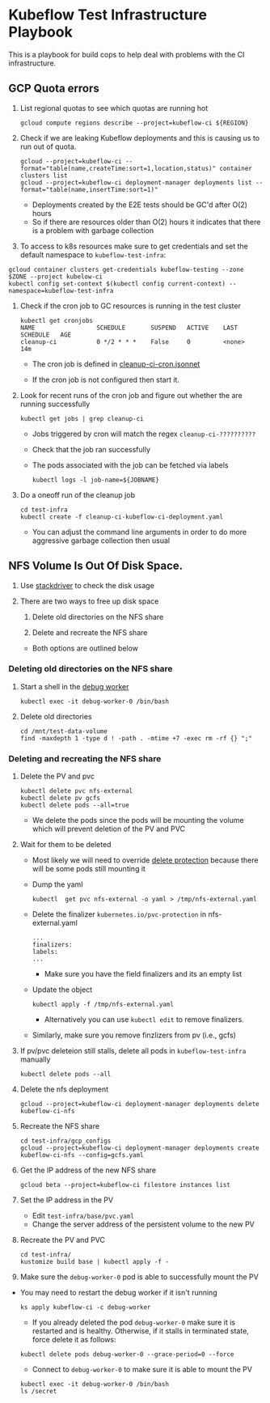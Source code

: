 # Kubeflow Test Infrastructure Playbook

This is a playbook for build cops to help deal with problems with the CI infrastructure.


## GCP Quota errors

1. List regional quotas to see which quotas are running hot

   ```
   gcloud compute regions describe --project=kubeflow-ci ${REGION}
   ```

1. Check if we are leaking Kubeflow deployments and this is causing us to run out of quota.

   ```
   gcloud --project=kubeflow-ci --format="table(name,createTime:sort=1,location,status)" container clusters list
   gcloud --project=kubeflow-ci deployment-manager deployments list --format="table(name,insertTime:sort=1)" 
   ```

   * Deployments created by the E2E tests should be GC'd after O(2) hours
   * So if there are resources older than O(2) hours it indicates that there is a problem with
     garbage collection

1. To access to k8s resources make sure to get credentials and set the default namespace to `kubeflow-test-infra`:

```
gcloud container clusters get-credentials kubeflow-testing --zone $ZONE --project kubelow-ci
kubectl config set-context $(kubectl config current-context) --namespace=kubeflow-test-infra
```

1. Check if the cron job to GC resources is running in the test cluster

   ```
   kubectl get cronjobs
   NAME                 SCHEDULE       SUSPEND   ACTIVE    LAST SCHEDULE   AGE	
   cleanup-ci           0 */2 * * *    False     0         <none>          14m
   ```

   * The cron job is defined in [cleanup-ci-cron.jsonnet](https://github.com/kubeflow/testing/blob/master/test-infra/ks_app/components/cleanup-ci-cron.jsonnet)

   * If the cron job is not configured then start it.


1. Look for recent runs of the cron job and figure out whether the are running successfully

   ```
   kubectl get jobs | grep cleanup-ci
   ```

   * Jobs triggered by cron will match the regex `cleanup-ci-??????????`

   * Check that the job ran successfully

   * The pods associated with the job can be fetched via labels

     ```
     kubectl logs -l job-name=${JOBNAME}
     ```

1. Do a oneoff run of the cleanup job

   ```
   cd test-infra
   kubectl create -f cleanup-ci-kubeflow-ci-deployment.yaml
   ```

   * You can adjust the command line arguments in order to do more aggressive garbage collection then usual

## NFS Volume Is Out Of Disk Space.

1. Use [stackdriver](https://cloud.google.com/filestore/docs/monitoring-instances)
   to check the disk usage

1. There are two ways to free up disk space

   1. Delete old directories on the NFS share

   1. Delete and recreate the NFS share

   * Both options are outlined below

### Deleting old directories on the NFS share

1. Start a shell in the [debug worker](https://github.com/kubeflow/testing/blob/master/test-infra/ks_app/components/debug-worker.jsonnet)

   ```
   kubectl exec -it debug-worker-0 /bin/bash
   ```

1. Delete old directories

   ```
   cd /mnt/test-data-volume
   find -maxdepth 1 -type d ! -path . -mtime +7 -exec rm -rf {} ";"
   ```

### Deleting and recreating the NFS share

1. Delete the PV and pvc

   ```
   kubectl delete pvc nfs-external
   kubectl delete pv gcfs   
   kubectl delete pods --all=true
   ```

   * We delete the pods since the pods will be mounting the volume which will prevent deletion of the PV and PVC

1. Wait for them to be deleted

   * Most likely we will need to override [delete protection](https://kubernetes.io/docs/concepts/storage/persistent-volumes/#storage-object-in-use-protection) because there will be some pods still mounting it


   * Dump the yaml
    
     ```
     kubectl  get pvc nfs-external -o yaml > /tmp/nfs-external.yaml
     ```

   * Delete the finalizer `kubernetes.io/pvc-protection` in nfs-external.yaml

     ```
     ...
     finalizers:
     labels:
     ...
     ```

     * Make sure you have the field finalizers and its an empty list

   * Update the object

     ```
     kubectl apply -f /tmp/nfs-external.yaml
     ```
     * Alternatively you can use `kubectl edit` to remove finalizers.	
   
   * Similarly, make sure you remove finzlizers from pv (i.e.,  gcfs)

1. If pv/pvc deleteion still stalls, delete all pods in `kubeflow-test-infra`  manually
   
 	```
	kubectl delete pods --all
  	```


1. Delete the nfs deployment

   ```
   gcloud --project=kubeflow-ci deployment-manager deployments delete kubeflow-ci-nfs
   ```

1. Recreate the NFS share

   ```
   cd test-infra/gcp_configs
   gcloud --project=kubeflow-ci deployment-manager deployments create kubeflow-ci-nfs --config=gcfs.yaml
   ```

1. Get the IP address of the new NFS share

   ```
   gcloud beta --project=kubeflow-ci filestore instances list
   ```

1. Set the IP address in the PV

   * Edit `test-infra/base/pvc.yaml`
   * Change the server address of the persistent volume to the new PV   

1. Recreate the PV and PVC

   ```
   cd test-infra/
   kustomize build base | kubectl apply -f -
   ```

1. Make sure the `debug-worker-0` pod is able to successfully mount the PV

  * You may need to restart the debug worker if it isn't running

     ```
     ks apply kubeflow-ci -c debug-worker
     ```
	
	* If you already deleted the pod `debug-worker-0` make sure it is restarted and is healthy. Otherwise, if it stalls in terminated state, force delete it as follows:

	```
	kubectl delete pods debug-worker-0 --grace-period=0 --force
	```
	
	* Connect to `debug-worker-0` to make sure it is able to mount the PV

	```
	kubectl exec -it debug-worker-0 /bin/bash
	ls /secret
	```
